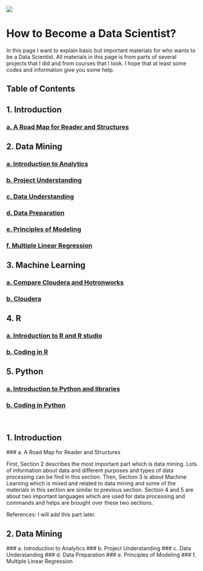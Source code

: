 
![](https://github.com/asikhalaban/R/blob/master/img/blogs_kdnuggets.jpg)

# How to Become a Data Scientist?
In this page I want to explain basic but important materials for who wants to be a Data Scientist. All materials in this page is from parts of several projects that I did and from courses that I took. I hope that at least some codes and information give you some help. 

## Table of Contents

## 1. Introduction<br>
### [a. A Road Map for Reader and Structures](#structures) 
## 2. Data Mining<br>
### [a. Introduction to Analytics](#Introduction)  
### [b. Project Understanding](#Project)  
### [c. Data Understanding](#Data)
### [d. Data Preparation](#Preparation)  
### [e. Principles of Modeling](#Principles) 
### [f. Multiple Linear Regression](#Multiple)  
## 3. Machine Learning<br>
### [a. Compare Cloudera and Hotronworks](#c_vs_h)  
### [b. Cloudera](#cloudera)  
## 4. R<br>
### [a. Introduction to R and R studio](#centos)
### [b. Coding in R](#manager)
## 5. Python
### [a. Introduction to Python and libraries](#centos)
### [b. Coding in Python](#manager)
<br>


## 1. Introduction
<a name="structures"/>
### a. A Road Map for Reader and Structures

First, Section 2 describes the most important part which is data mining. Lots of information about data and different purposes and types of data processing can be find in this section. Then, Section 3 is about Machine Learning which is mixed and related to data mining and some of the materials in this section are similar to previous section. Section 4 and 5 are about two important languages which are used for data processing and commands and helps are brought over these two sections. 

References: I will add this part later.

## 2. Data Mining
<a name="Introduction"/>
### a. Introduction to Analytics

<a name="Project"/>
### b. Project Understanding

<a name="Data"/>
### c. Data Understanding

<a name="Preparation"/>
### d. Data Preparation

<a name="Principles"/>
### e. Principles of Modeling

<a name="Multiple"/>
### f. Multiple Linear Regression


